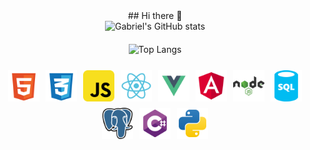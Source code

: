 <div align="center">
  ## Hi there 👋
</div>

<div style="display: flex; flex-direction: column; justify-content: center; align-items: center; text-align: center;">
  
  <img src="https://github-readme-stats.vercel.app/api?username=GabrielRasf&show_icons=true&theme=dark" alt="Gabriel's GitHub stats" style="margin-bottom: 20px;">
  <img src="https://github-readme-stats.vercel.app/api/top-langs/?username=GabrielRasf&layout=compact" alt="Top Langs" style="margin-bottom: 20px;">
  
  <div style="display: flex; justify-content: center; align-items: center; flex-wrap: wrap; text-align: center;">
    <img src="logos/html.svg" alt="Logo HTML" width="50" height="50" style="margin: 5px;">
    <img src="logos/css.svg" alt="Logo CSS" width="50" height="50" style="margin: 5px;">
    <img src="logos/javascript.svg" alt="Logo JavaScript" width="50" height="50" style="margin: 5px;">
    <img src="logos/react.svg" alt="Logo React" width="50" height="50" style="margin: 5px;">
    <img src="logos/vue.svg" alt="Logo Vue.js" width="50" height="50" style="margin: 5px;">
    <img src="logos/angular.svg" alt="Logo Angular" width="50" height="50" style="margin: 5px;">
    <img src="logos/node.svg" alt="Logo Node.js" width="50" height="50" style="margin: 5px;">
    <img src="logos/sql.svg" alt="Logo SQL" width="50" height="50" style="margin: 5px;">
    <img src="logos/postgresql.svg" alt="Logo PostgreSQL" width="50" height="50" style="margin: 5px;">
    <img src="logos/csharp.svg" alt="Logo C#" width="50" height="50" style="margin: 5px;">
    <img src="logos/python.svg" alt="Logo Python" width="50" height="50" style="margin: 5px;">
    <!--
    <img src="logos/php.svg" alt="Logo PHP" width="50" height="50" style="margin: 5px;">
    -->
  </div>
</div>

